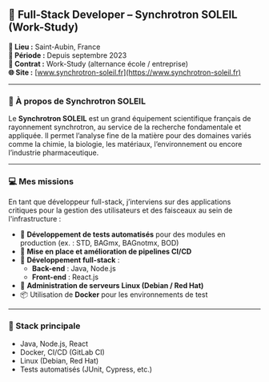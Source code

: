 ## 🧪 Full‑Stack Developer – Synchrotron SOLEIL (Work-Study)

**📍 Lieu :** Saint-Aubin, France  
**📅 Période :** Depuis septembre 2023  
**📝 Contrat :** Work-Study (alternance école / entreprise)  
**🌐 Site :** [www.synchrotron-soleil.fr](https://www.synchrotron-soleil.fr)

---

### 🔬 À propos de Synchrotron SOLEIL

Le **Synchrotron SOLEIL** est un grand équipement scientifique français de rayonnement synchrotron, au service de la recherche fondamentale et appliquée. Il permet l’analyse fine de la matière pour des domaines variés comme la chimie, la biologie, les matériaux, l’environnement ou encore l’industrie pharmaceutique.

---

### 💻 Mes missions

En tant que développeur full-stack, j’interviens sur des applications critiques pour la gestion des utilisateurs et des faisceaux au sein de l'infrastructure :

- 🧪 **Développement de tests automatisés** pour des modules en production (ex. : STD, BAGmx, BAGnotmx, BOD)
- 🚀 **Mise en place et amélioration de pipelines CI/CD**
- 🧩 **Développement full-stack** :
  - **Back-end** : Java, Node.js
  - **Front-end** : React.js
- 🐧 **Administration de serveurs Linux (Debian / Red Hat)**
- 📦 Utilisation de **Docker** pour les environnements de test

---

### 🔧 Stack principale

- Java, Node.js, React
- Docker, CI/CD (GitLab CI)
- Linux (Debian, Red Hat)
- Tests automatisés (JUnit, Cypress, etc.)
